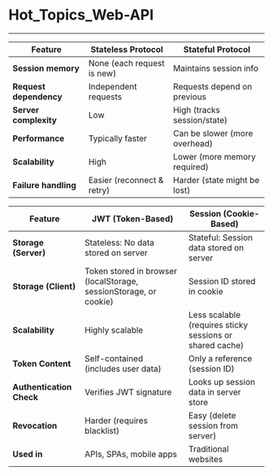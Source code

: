 # Hot_Topics_Web-API
----------------------------

| Feature                | Stateless Protocol         | Stateful Protocol             |
| ---------------------- | -------------------------- | ----------------------------- |
| **Session memory**     | None (each request is new) | Maintains session info        |
| **Request dependency** | Independent requests       | Requests depend on previous   |
| **Server complexity**  | Low                        | High (tracks session/state)   |
| **Performance**        | Typically faster           | Can be slower (more overhead) |
| **Scalability**        | High                       | Lower (more memory required)  |
| **Failure handling**   | Easier (reconnect & retry) | Harder (state might be lost)  |


| Feature                  | JWT (Token-Based)                                                 | Session (Cookie-Based)                                   |
| ------------------------ | ----------------------------------------------------------------- | -------------------------------------------------------- |
| **Storage (Server)**     | Stateless: No data stored on server                               | Stateful: Session data stored on server                  |
| **Storage (Client)**     | Token stored in browser (localStorage, sessionStorage, or cookie) | Session ID stored in cookie                              |
| **Scalability**          | Highly scalable                                                   | Less scalable (requires sticky sessions or shared cache) |
| **Token Content**        | Self-contained (includes user data)                               | Only a reference (session ID)                            |
| **Authentication Check** | Verifies JWT signature                                            | Looks up session data in server store                    |
| **Revocation**           | Harder (requires blacklist)                                       | Easy (delete session from server)                        |
| **Used in**              | APIs, SPAs, mobile apps                                           | Traditional websites                                     |
